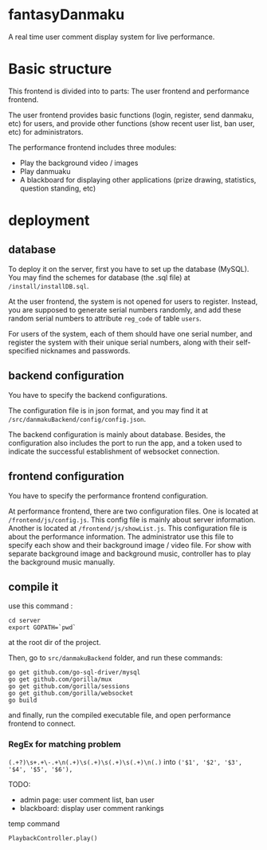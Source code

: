 # fantasyDanmaku

A real time user comment display system for live performance.

# Basic structure

This frontend is divided into to parts: The user frontend and performance frontend.

The user frontend provides basic functions (login, register, send danmaku, etc) for users,
and provide other functions (show recent user list, ban user, etc) for administrators.

The performance frontend includes three modules:
 - Play the background video / images
 - Play danmuaku
 - A blackboard for displaying other applications (prize drawing, statistics, question standing, etc)


# deployment

## database

To deploy it on the server, first you have to set up the database (MySQL).
You may find the schemes for database (the .sql file) at `/install/installDB.sql`.

At the user frontend, the system is not opened for users to register.
Instead, you are supposed to generate serial numbers randomly,
and add these random serial numbers to attribute `reg_code` of table `users`.

For users of the system, each of them should have one serial number,
and register the system with their unique serial numbers,
along with their self-specified nicknames and passwords.

## backend configuration

You have to specify the backend configurations.

The configuration file is in json format,
and you may find it at `/src/danmakuBackend/config/config.json`.

The backend configuration is mainly about database.
Besides, the configuration also includes the port to run the app,
and a token used to indicate the successful establishment of websocket connection.

## frontend configuration

You have to specify the performance frontend configuration.

At performance frontend, there are two configuration files.
One is located at `/frontend/js/config.js`.
This config file is mainly about server information.
Another is located at `/frontend/js/showList.js`.
This configuration file is about the performance information.
The administrator use this file to specify each show and their background image / video file.
For show with separate background image and background music,
controller has to play the background music manually.

## compile it

use this command :
```
cd server
export GOPATH=`pwd`
```
at the root dir of the project.

Then, go to `src/danmakuBackend` folder, and run these commands:
```
go get github.com/go-sql-driver/mysql
go get github.com/gorilla/mux
go get github.com/gorilla/sessions
go get github.com/gorilla/websocket
go build
```

and finally, run the compiled executable file, and open performance frontend to connect.

### RegEx for matching problem
`(.+?)\s+.+\-.+\n(.+)\s(.+)\s(.+)\s(.+)\n(.)`
into 
`('$1', '$2', '$3', '$4', '$5', '$6'),`

TODO:
- admin page: user comment list, ban user
- blackboard: display user comment rankings

temp command
```
PlaybackController.play()
```